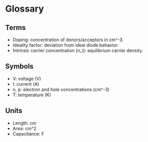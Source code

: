 # Glossary

## Terms

- Doping: concentration of donors/acceptors in cm^-3.
- Ideality factor: deviation from ideal diode behavior.
- Intrinsic carrier concentration (n_i): equilibrium carrier density.

## Symbols

- V: voltage (V)
- I: current (A)
- n, p: electron and hole concentrations (cm^-3)
- T: temperature (K)

## Units

- Length: cm
- Area: cm^2
- Capacitance: F
